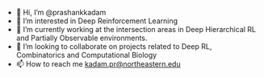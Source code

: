 - 👋 Hi, I’m @prashankkadam
- 👀 I’m interested in Deep Reinforcement Learning
- 🌱 I’m currently working at the intersection areas in Deep Hierarchical RL and Partially Observable environments.
- 💞️ I’m looking to collaborate on projects related to Deep RL, Combinatorics and Computational Biology
- 📫 How to reach me kadam.pr@northeastern.edu

<!---
prashankkadam/prashankkadam is a ✨ special ✨ repository because its `README.md` (this file) appears on your GitHub profile.
You can click the Preview link to take a look at your changes.
--->
